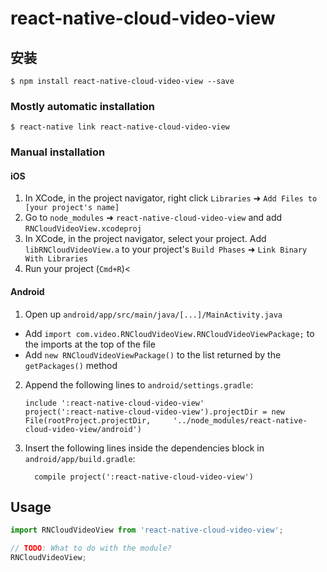 
# react-native-cloud-video-view

## 安装

`$ npm install react-native-cloud-video-view --save`

### Mostly automatic installation

`$ react-native link react-native-cloud-video-view`

### Manual installation


#### iOS

1. In XCode, in the project navigator, right click `Libraries` ➜ `Add Files to [your project's name]`
2. Go to `node_modules` ➜ `react-native-cloud-video-view` and add `RNCloudVideoView.xcodeproj`
3. In XCode, in the project navigator, select your project. Add `libRNCloudVideoView.a` to your project's `Build Phases` ➜ `Link Binary With Libraries`
4. Run your project (`Cmd+R`)<

#### Android

1. Open up `android/app/src/main/java/[...]/MainActivity.java`
  - Add `import com.video.RNCloudVideoView.RNCloudVideoViewPackage;` to the imports at the top of the file
  - Add `new RNCloudVideoViewPackage()` to the list returned by the `getPackages()` method
2. Append the following lines to `android/settings.gradle`:
  	```
  	include ':react-native-cloud-video-view'
  	project(':react-native-cloud-video-view').projectDir = new File(rootProject.projectDir, 	'../node_modules/react-native-cloud-video-view/android')
  	```
3. Insert the following lines inside the dependencies block in `android/app/build.gradle`:
  	```
      compile project(':react-native-cloud-video-view')
  	```


## Usage
```javascript
import RNCloudVideoView from 'react-native-cloud-video-view';

// TODO: What to do with the module?
RNCloudVideoView;
```
  
